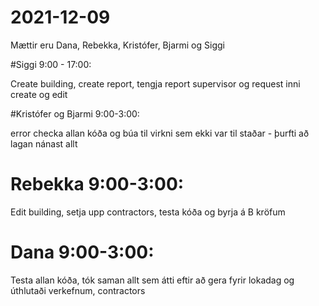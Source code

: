 # 2021-12-09
Mættir eru Dana, Rebekka, Kristófer, Bjarmi og Siggi 

#Siggi 9:00 - 17:00:

Create building, create report, tengja report supervisor og request inni create og edit

#Kristófer og Bjarmi 9:00-3:00:

error checka allan kóða og búa til virkni sem ekki var til staðar - þurfti að lagan nánast allt

# Rebekka 9:00-3:00:

Edit building, setja upp contractors, testa kóða og byrja á B kröfum

# Dana 9:00-3:00:

Testa allan kóða, tók saman allt sem átti eftir að gera fyrir lokadag og úthlutaði verkefnum, contractors
